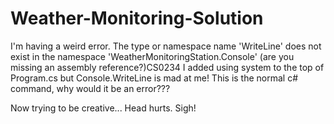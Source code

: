 # Weather-Monitoring-Solution
I'm having a weird error.
The type or namespace name 'WriteLine' does not exist in the namespace 'WeatherMonitoringStation.Console' (are you missing an assembly reference?)CS0234
I added using system to the top of Program.cs but Console.WriteLine is mad at me!
This is the normal c# command, why would it be an error???

Now trying to be creative... Head hurts. Sigh!